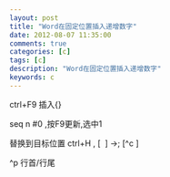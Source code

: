 ```yaml
---
layout: post
title: "Word在固定位置插入递增数字"
date: 2012-08-07 11:35:00 
comments: true
categories: [c]
tags: [c]
description: "Word在固定位置插入递增数字"
keywords: c
---
```



 
  
   ctrl+F9 插入{}
  
 
 
  
   seq n \#0 ,按F9更新,选中1
  
 
 
  
   替换到目标位置 ctrl+H , [  ] ->; [^c ]
  
  
  
 
 
  
   
   
  
 
 
  
   
   
  
 
 
  
   ^p 行首/行尾
  
 
 
  
  
 


